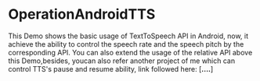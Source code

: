 # OperationAndroidTTS
This Demo shows the basic usage of TextToSpeech API in Android, now, it achieve the ability to control the speech rate and the speech pitch
by the corresponding API. You can also extend the usage of the relative API above this Demo,besides, youcan also refer another project of me
which can control TTS's pause and resume ability, link followed here:
[**....**]
